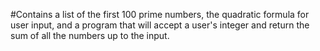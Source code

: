 #Contains a list of the first 100 prime numbers, the quadratic formula for user input, and a program that will accept a user's integer and return the sum of all the numbers up to the input.
